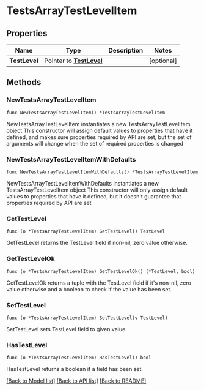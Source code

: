 # TestsArrayTestLevelItem

## Properties

Name | Type | Description | Notes
------------ | ------------- | ------------- | -------------
**TestLevel** | Pointer to [**TestLevel**](TestLevel.md) |  | [optional] 

## Methods

### NewTestsArrayTestLevelItem

`func NewTestsArrayTestLevelItem() *TestsArrayTestLevelItem`

NewTestsArrayTestLevelItem instantiates a new TestsArrayTestLevelItem object
This constructor will assign default values to properties that have it defined,
and makes sure properties required by API are set, but the set of arguments
will change when the set of required properties is changed

### NewTestsArrayTestLevelItemWithDefaults

`func NewTestsArrayTestLevelItemWithDefaults() *TestsArrayTestLevelItem`

NewTestsArrayTestLevelItemWithDefaults instantiates a new TestsArrayTestLevelItem object
This constructor will only assign default values to properties that have it defined,
but it doesn't guarantee that properties required by API are set

### GetTestLevel

`func (o *TestsArrayTestLevelItem) GetTestLevel() TestLevel`

GetTestLevel returns the TestLevel field if non-nil, zero value otherwise.

### GetTestLevelOk

`func (o *TestsArrayTestLevelItem) GetTestLevelOk() (*TestLevel, bool)`

GetTestLevelOk returns a tuple with the TestLevel field if it's non-nil, zero value otherwise
and a boolean to check if the value has been set.

### SetTestLevel

`func (o *TestsArrayTestLevelItem) SetTestLevel(v TestLevel)`

SetTestLevel sets TestLevel field to given value.

### HasTestLevel

`func (o *TestsArrayTestLevelItem) HasTestLevel() bool`

HasTestLevel returns a boolean if a field has been set.


[[Back to Model list]](../README.md#documentation-for-models) [[Back to API list]](../README.md#documentation-for-api-endpoints) [[Back to README]](../README.md)



